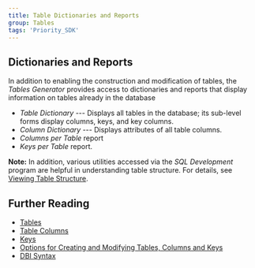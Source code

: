 ```yaml
---
title: Table Dictionaries and Reports
group: Tables
tags: 'Priority_SDK'
---
```


## Dictionaries and Reports 

In addition to enabling the construction and modification of tables, the
*Tables Generator* provides access to dictionaries and reports that
display information on tables already in the database

-   *Table Dictionary* --- Displays all tables in the database; its
    sub-level forms display columns, keys, and key columns.
-   *Column Dictionary* --- Displays attributes of all table columns.
-   *Columns per Table* report
-   *Keys per Table* report.

**Note:** In addition, various utilities accessed via the *SQL
Development* program are helpful in understanding table structure. For
details, see [Viewing Table
Structure](TableStructure ).

## Further Reading 

-   [Tables](Tables )
-   [Table Columns](Table-Columns )
-   [Keys](Keys )
-   [Options for Creating and Modifying Tables, Columns and
    Keys](Create-Modify-Tables )
-   [DBI Syntax](DBI-Syntax )
